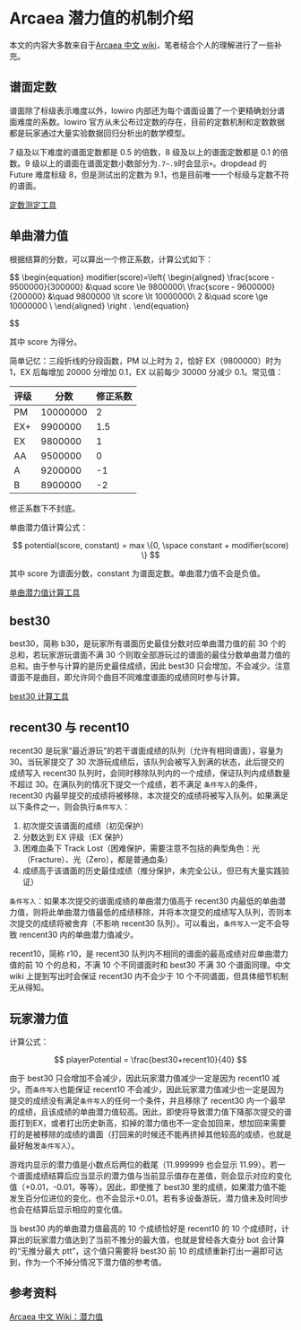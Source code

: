 # Arcaea 潜力值的机制介绍

本文的内容大多数来自于[Arcaea 中文 wiki](https://wiki.arcaea.cn)，笔者结合个人的理解进行了一些补充。

## 谱面定数

谱面除了标级表示难度以外，lowiro 内部还为每个谱面设置了一个更精确划分谱面难度的系数。lowiro 官方从未公布过定数的存在，目前的定数机制和定数数据都是玩家通过大量实验数据回归分析出的数学模型。

7 级及以下难度的谱面定数都是 0.5 的倍数，8 级及以上的谱面定数都是 0.1 的倍数。9 级以上的谱面在谱面定数小数部分为`.7~.9`时会显示`+`。dropdead 的 Future 难度标级 8，但是测试出的定数为 9.1，也是目前唯一一个标级与定数不符的谱面。

[定数测定工具](https://darrendanielday.github.io/arcaea-toolbelt/#/constant-tools)

## 单曲潜力值

根据结算的分数，可以算出一个修正系数，计算公式如下：

$$
\begin{equation}
modifier(score)=\left\{
	\begin{aligned}
	\frac{score - 9500000}{300000} &\quad score \le 9800000\\
	\frac{score - 9600000}{200000} &\quad 9800000 \lt score \lt 10000000\\
	2 &\quad score \ge 10000000 \\
	\end{aligned}
	\right
	.
\end{equation}


$$

其中 score 为得分。

简单记忆：三段折线的分段函数，PM 以上时为 2，恰好 EX（9800000）时为 1，EX 后每增加 20000 分增加 0.1，EX 以前每少 30000 分减少 0.1。常见值：

| 评级 | 分数     | 修正系数 |
| ---- | -------- | -------- |
| PM   | 10000000 | 2        |
| EX+  | 9900000  | 1.5      |
| EX   | 9800000  | 1        |
| AA   | 9500000  | 0        |
| A    | 9200000  | -1       |
| B    | 8900000  | -2       |

修正系数下不封底。

单曲潜力值计算公式：

$$
potential(score, constant) = max \{0, \space constant + modifier(score) \}
$$

其中 score 为谱面分数，constant 为谱面定数。单曲潜力值不会是负值。

[单曲潜力值计算工具](https://darrendanielday.github.io/arcaea-toolbelt/#/chart-ptt)

## best30

best30，简称 b30，是玩家所有谱面历史最佳分数对应单曲潜力值的前 30 个的总和，若玩家游玩谱面不满 30 个则取全部游玩过的谱面的最佳分数单曲潜力值的总和。由于参与计算的是历史最佳成绩，因此 best30 只会增加，不会减少。注意谱面不是曲目，即允许同个曲目不同难度谱面的成绩同时参与计算。

[best30 计算工具](https://darrendanielday.github.io/arcaea-toolbelt/#/profile)

## recent30 与 recent10

recent30 是玩家“最近游玩”的若干谱面成绩的队列（允许有相同谱面），容量为 30。当玩家提交了 30 次游玩成绩后，该队列会被写入到满的状态，此后提交的成绩写入 recent30 队列时，会同时移除队列内的一个成绩，保证队列内成绩数量不超过 30。在满队列的情况下提交一个成绩，若不满足	`条件写入`的条件，recent30 内最早提交的成绩将被移除，本次提交的成绩将被写入队列。如果满足以下条件之一，则会执行`条件写入`：

1. 初次提交该谱面的成绩（初见保护）
2. 分数达到 EX 评级（EX 保护）
3. 困难血条下 Track Lost（困难保护，需要注意不包括的典型角色：光（Fracture）、光（Zero），都是普通血条）
4. 成绩高于该谱面的历史最佳成绩（推分保护，未完全公认，但已有大量实践验证）

`条件写入`：如果本次提交的谱面成绩的单曲潜力值高于 recent30 内最低的单曲潜力值，则将此单曲潜力值最低的成绩移除，并将本次提交的成绩写入队列，否则本次提交的成绩将被舍弃（不影响 recent30 队列）。可以看出，`条件写入`一定不会导致 rencent30 内的单曲潜力值减少。

recent10，简称 r10，是 recent30 队列内不相同的谱面的最高成绩对应单曲潜力值的前 10 个的总和，不满 10 个不同谱面时和 best30 不满 30 个谱面同理。中文 wiki 上提到写出时会保证 recent30 内不会少于 10 个不同谱面，但具体细节机制无从得知。

## 玩家潜力值

计算公式：

$$
playerPotential = \frac{best30+recent10}{40}
$$

由于 best30 只会增加不会减少，因此玩家潜力值减少一定是因为 recent10 减少。而`条件写入`也能保证 recent10 不会减少，因此玩家潜力值减少也一定是因为提交的成绩没有满足`条件写入`的任何一个条件，并且移除了 recent30 内一个最早的成绩，且该成绩的单曲潜力值较高。因此，即使将导致潜力值下降那次提交的谱面打到EX，或者打出历史新高，扣掉的潜力值也不一定会加回来，想加回来需要打的是被移除的成绩的谱面（打回来的时候还不能再挤掉其他较高的成绩，也就是最好触发`条件写入`）。

游戏内显示的潜力值是小数点后两位的截尾（11.999999 也会显示 11.99）。若一个谱面成绩结算后应当显示的潜力值与当前显示值存在差值，则会显示对应的变化值（+0.01，-0.01，等等）。因此，即使推了 best30 里的成绩，如果潜力值不能发生百分位进位的变化，也不会显示+0.01。若有多设备游玩，潜力值未及时同步也会在结算后显示相应的变化值。

当 best30 内的单曲潜力值最高的 10 个成绩恰好是 recent10 的 10 个成绩时，计算出的玩家潜力值达到了当前不推分的最大值，也就是曾经各大查分 bot 会计算的“无推分最大 ptt”，这个值只需要将 best30 前 10 的成绩重新打出一遍即可达到，作为一个不掉分情况下潜力值的参考值。

## 参考资料

[Arcaea 中文 Wiki：潜力值](https://wiki.arcaea.cn/%E6%BD%9C%E5%8A%9B%E5%80%BC)

